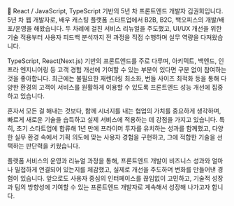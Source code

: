 👋 React / JavaScript, TypeScript 기반의 5년 차 프론트엔드 개발자 김권희입니다.
5년 차 웹 개발자로, 배우 캐스팅 플랫폼 스타트업에서 B2B, B2C, 백오피스의 개발/배포/운영을 해왔습니다. 
두 차례에 걸친 서비스 리뉴얼을 주도했고, UI/UX 개선을 위한 기술 적용부터 사용자 피드백 분석까지 전 과정을 직접 수행하며 실무 역량을 다져왔습니다.

TypeScript, React(Next.js) 기반의 프론트엔드를 주로 다루며, 아키텍트, 백엔드, 인프라 엔지니어링 등 고객 경험 개선에 기여할 수 있는 부분이 있다면 구분 없이 참여하는 것을 좋아합니다. 
최근에는 불필요한 재렌더링 최소화, 번들 사이즈 최적화 등을 통해 다양한 환경의 고객이 서비스를 원활하게 이용할 수 있도록 프론트엔드 성능 개선에 집중하고 있습니다.

혼자서 모든 걸 해내는 것보다, 함께 시너지를 내는 협업의 가치를 중요하게 생각하며, 빠르게 새로운 기술을 습득하고 실제 서비스에 적용하는 데 강점을 가지고 있습니다.
특히, 초기 스타트업에 합류해 1년 만에 프라이머 투자를 유치하는 성과를 함께했고, 다양한 실무 환경 속에서 기획 의도에 맞는 사용자 경험을 구현하고, 그에 적합한 기술을 선택하는 판단력을 키웠습니다.

플랫폼 서비스의 운영과 리뉴얼 과정을 통해, 프론트엔드 개발이 비즈니스 성과와 얼마나 밀접하게 연결되어 있는지를 체감했고, 실제로 개선을 주도하며 변화를 만들어낸 경험이 있습니다.
앞으로도 사용자 중심의 인터페이스를 끊임없이 고민하고, 기술적 성장과 팀의 방향성에 기여할 수 있는 프론트엔드 개발자로 계속해서 성장해 나가고자 합니다.
